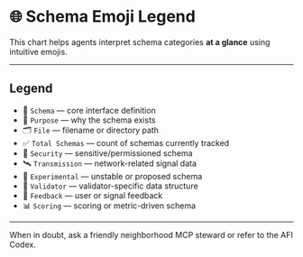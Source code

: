 # 🌐 Schema Emoji Legend

This chart helps agents interpret schema categories **at a glance** using intuitive emojis.

---

## Legend

- 🧩 `Schema` — core interface definition
- 🧠 `Purpose` — why the schema exists
- 🗂️ `File` — filename or directory path
- ✅ `Total Schemas` — count of schemas currently tracked
- 🔐 `Security` — sensitive/permissioned schema
- 🛰️ `Transmission` — network-related signal data
- 🧪 `Experimental` — unstable or proposed schema
- 🧱 `Validator` — validator-specific data structure
- 💬 `Feedback` — user or signal feedback
- 📊 `Scoring` — scoring or metric-driven schema

---

When in doubt, ask a friendly neighborhood MCP steward or refer to the AFI Codex.